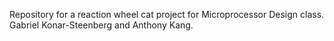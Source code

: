 Repository for a reaction wheel cat project for Microprocessor Design class.
Gabriel Konar-Steenberg and Anthony Kang.
